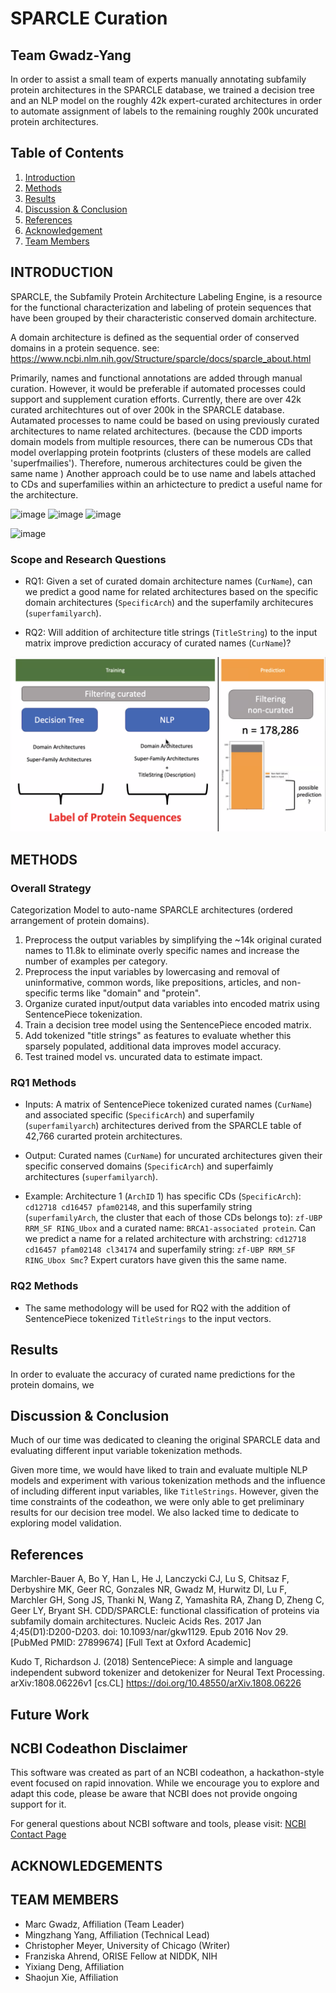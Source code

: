 # SPARCLE Curation
## Team Gwadz-Yang

In order to assist a small team of experts manually annotating subfamily protein architectures in the SPARCLE database, we trained a decision tree and an NLP model on the roughly 42k expert-curated architectures in order to automate assignment of labels to the remaining roughly 200k uncurated protein architectures. 


## Table of Contents

1. [Introduction](#introduction)
2. [Methods](#methods)
3. [Results](#results)
4. [Discussion & Conclusion](#discussion--conclusion)
5. [References](#references)
6. [Acknowledgement](#acknowledgements)
7. [Team Members](#team-members)

## INTRODUCTION

SPARCLE, the Subfamily Protein Architecture Labeling Engine, is a resource for the functional characterization and labeling of protein sequences that have been grouped by their characteristic conserved domain architecture. 


A domain architecture is defined as the sequential order of conserved domains in a protein sequence.  see: https://www.ncbi.nlm.nih.gov/Structure/sparcle/docs/sparcle_about.html


Primarily, names and functional annotations are added through manual curation. However, it would be preferable if automated processes could support and supplement curation efforts. Currently, there are over 42k curated architechtures out of over 200k in the SPARCLE database.  Autamated processes to name could be based on using previously curated architectures to name related architectures. (because the CDD imports domain models from multiple resources, there can be numerous CDs that model overlapping protein footprints (clusters of these models are called 'superfmailies'). Therefore, numerous architectures could be given the same name ) Another approach could be to use name and labels attached to CDs and superfamilies within an arhictecture to predict a useful name for the architecture. 


![image](https://github.com/NCBI-Codeathons/mlxai-2024-team-gwadz-yang/assets/35601022/debf6388-734a-472d-9bdd-8a8013a4400f)
![image](https://github.com/NCBI-Codeathons/mlxai-2024-team-gwadz-yang/assets/35601022/72302944-3ad2-482f-a0d7-5ebd7a87f633)
![image](https://github.com/NCBI-Codeathons/mlxai-2024-team-gwadz-yang/assets/35601022/fc5f012e-0666-443a-a73c-212da92ad77f)

![image](https://github.com/NCBI-Codeathons/mlxai-2024-team-gwadz-yang/assets/35601022/ac748a8c-7974-4c79-9f4b-58efddaacf88)


### Scope and Research Questions

* RQ1: Given a set of curated domain architecture names (`CurName`), can we predict a good name for related architectures based on the specific domain architectures (`SpecificArch`) and the superfamily architecures (`superfamilyarch`).

* RQ2: Will addition of architecture title strings (`TitleString`) to the input matrix improve prediction accuracy of curated names (`CurName`)?

![image](docs/images/FA_slide_training_testing.png)


## METHODS

### Overall Strategy


Categorization Model to auto-name SPARCLE architectures (ordered arrangement of protein domains).

1. Preprocess the output variables by simplifying the ~14k original curated names to 11.8k to eliminate overly specific names and increase the number of examples per category.
2. Preprocess the input variables by lowercasing and removal of uninformative, common words, like prepositions, articles, and non-specific terms like "domain" and "protein".
3. Organize curated input/output data variables into encoded matrix using SentencePiece tokenization.
4. Train a decision tree model using the SentencePiece encoded matrix.
5. Add tokenized "title strings" as features to evaluate whether this sparsely populated, additional data improves model accuracy.
6. Test trained model vs. uncurated data to estimate impact.

### RQ1 Methods

* Inputs: 
A matrix of SentencePiece tokenized curated names (`CurName`) and associated specific (`SpecificArch`) and superfamily (`superfamilyarch`) architectures derived from the SPARCLE table of 42,766 curarted protein architectures.


* Output: 
Curated names (`CurName`) for uncurated architectures given their specific conserved domains (`SpecificArch`) and superfaimly architectures (`superfamilyarch`).


* Example: 
Architecture 1 (`ArchID` 1) has specific CDs (`SpecificArch`): `cd12718 cd16457 pfam02148`, and this superfamily string (`superfamilyArch`, the cluster that each of those CDs belongs to): `zf-UBP RRM_SF RING_Ubox` and a curated name: `BRCA1-associated protein`. Can we predict a name for a related architecture with archstring: `cd12718 cd16457 pfam02148 cl34174` and superfamily string: `zf-UBP RRM_SF RING_Ubox Smc`? Expert curators have given this the same name.


### RQ2 Methods

* The same methodology will be used for RQ2 with the addition of SentencePiece tokenized `TitleStrings` to the input vectors.


## Results

In order to evaluate the accuracy of curated name predictions for the protein domains, we 

## Discussion & Conclusion

Much of our time was dedicated to cleaning the original SPARCLE data and evaluating different input variable tokenization methods.

Given more time, we would have liked to train and evaluate multiple NLP models and experiment with various tokenization methods and the influence of including different input variables, like `TitleStrings`. However, given the time constraints of the codeathon, we were only able to get preliminary results for our decision tree model. We also lacked time to dedicate to exploring model validation. 


## References
Marchler-Bauer A, Bo Y, Han L, He J, Lanczycki CJ, Lu S, Chitsaz F, Derbyshire MK, Geer RC, Gonzales NR, Gwadz M, Hurwitz DI, Lu F, Marchler GH, Song JS, Thanki N, Wang Z, Yamashita RA, Zhang D, Zheng C, Geer LY, Bryant SH. CDD/SPARCLE: functional classification of proteins via subfamily domain architectures. Nucleic Acids Res. 2017 Jan 4;45(D1):D200-D203. doi: 10.1093/nar/gkw1129. Epub 2016 Nov 29. [PubMed PMID: 27899674] [Full Text at Oxford Academic]

Kudo T, Richardson J. (2018) SentencePiece: A simple and language independent subword tokenizer and detokenizer for Neural Text Processing. arXiv:1808.06226v1 [cs.CL] https://doi.org/10.48550/arXiv.1808.06226


## Future Work

## NCBI Codeathon Disclaimer
This software was created as part of an NCBI codeathon, a hackathon-style event focused on rapid innovation. While we encourage you to explore and adapt this code, please be aware that NCBI does not provide ongoing support for it.

For general questions about NCBI software and tools, please visit: [NCBI Contact Page](https://www.ncbi.nlm.nih.gov/home/about/contact/)

## ACKNOWLEDGEMENTS



## TEAM MEMBERS

* Marc Gwadz, Affiliation (Team Leader)
* Mingzhang Yang, Affiliation (Technical Lead)
* Christopher Meyer, University of Chicago (Writer)
* Franziska Ahrend, ORISE Fellow at NIDDK, NIH
* Yixiang Deng, Affiliation
* Shaojun Xie, Affiliation
